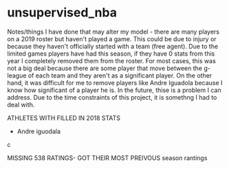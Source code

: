 # unsupervised_nba

Notes/things I have done that may alter my model
    - there are many players on a 2019 roster but haven't played a game. This could be due to injury or because they haven't officially started with a team (free agent). Due to the limited games players have had this season, if they have 0 stats from this year I completely removed them from the roster. For most cases, this was not a big deal because there are some player that move between the g-league of each team and they aren't as a significant player. On the other hand, it was difficult for me to remove players like Andre Iguadola because I know how significant of a player he is. In the future, thise is a problem I can address. Due to the time constraints of this project, it is somethng I had to deal with.
    
ATHLETES WITH FILLED IN 2018 STATS
- Andre iguodala

c

MISSING 538 RATINGS-  GOT THEIR MOST PREIVOUS season rantings
